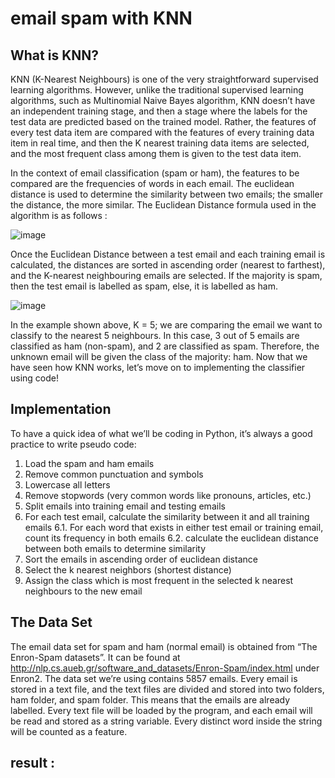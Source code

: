 # email spam with KNN 


## What is KNN?

KNN (K-Nearest Neighbours) is one of the very straightforward supervised learning algorithms. However, unlike the traditional supervised learning algorithms, such as Multinomial Naive Bayes algorithm, KNN doesn’t have an independent training stage, and then a stage where the labels for the test data are predicted based on the trained model. Rather, the features of every test data item are compared with the features of every training data item in real time, and then the K nearest training data items are selected, and the most frequent class among them is given to the test data item.

In the context of email classification (spam or ham), the features to be compared are the frequencies of words in each email. The euclidean distance is used to determine the similarity between two emails; the smaller the distance, the more similar. The Euclidean Distance formula used in the algorithm is as follows :

![image](https://user-images.githubusercontent.com/89921883/225516305-0e8e68f4-aec5-4346-9f03-af4f3ed8ba51.png)


Once the Euclidean Distance between a test email and each training email is calculated, the distances are sorted in ascending order (nearest to farthest), and the K-nearest neighbouring emails are selected. If the majority is spam, then the test email is labelled as spam, else, it is labelled as ham.


![image](https://user-images.githubusercontent.com/89921883/225516489-8a816046-8d9f-4a86-aaf9-3d037551b98d.png)

In the example shown above, K = 5; we are comparing the email we want to classify to the nearest 5 neighbours. In this case, 3 out of 5 emails are classified as ham (non-spam), and 2 are classified as spam. Therefore, the unknown email will be given the class of the majority: ham. Now that we have seen how KNN works, let’s move on to implementing the classifier using code!

## Implementation

To have a quick idea of what we’ll be coding in Python, it’s always a good practice to write pseudo code:

1. Load the spam and ham emails
2. Remove common punctuation and symbols
3. Lowercase all letters
4. Remove stopwords (very common words like pronouns, articles, etc.)
5. Split emails into training email and testing emails
6. For each test email, calculate the similarity between it and all training emails
    6.1. For each word that exists in either test email or training email, count its frequency in both emails
    6.2. calculate the euclidean distance between both emails to determine similarity
7. Sort the emails in ascending order of euclidean distance
8. Select the k nearest neighbors (shortest distance)
9. Assign the class which is most frequent in the selected k nearest neighbours to the new email



## The Data Set

The email data set for spam and ham (normal email) is obtained from “The Enron-Spam datasets”. It can be found at http://nlp.cs.aueb.gr/software_and_datasets/Enron-Spam/index.html under Enron2. The data set we’re using contains 5857 emails. Every email is stored in a text file, and the text files are divided and stored into two folders, ham folder, and spam folder. This means that the emails are already labelled. Every text file will be loaded by the program, and each email will be read and stored as a string variable. Every distinct word inside the string will be counted as a feature.


## result : 


